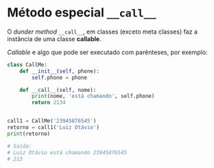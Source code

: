 # Método especial `__call__`

O _dunder method_ `__call__`, em classes (exceto meta classes) faz a instância de uma classe **callable**.

_Callable_ e algo que pode ser executado com parênteses, por exemplo:

```python
class CallMe:
    def __init__(self, phone):
        self.phone = phone

    def __call__(self, nome):
        print(nome, 'está chamando', self.phone)
        return 2134


call1 = CallMe('23945876545')
retorno = call1('Luiz Otávio')
print(retorno)

# Saída: 
# Luiz Otávio está chamando 23945876545
# 213
```
